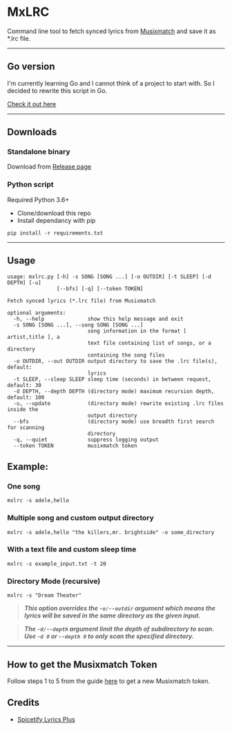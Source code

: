 # MxLRC
Command line tool to fetch synced lyrics from [Musixmatch](https://www.musixmatch.com/) and save it as *.lrc file.

---

## Go version
I'm currently learning Go and I cannot think of a project to start with. So I decided to rewrite this script in Go.

[Check it out here](https://github.com/fashni/mxlrc-go)

---

## Downloads
### Standalone binary
Download from [Release page](https://github.com/fashni/MxLRC/releases)
### Python script
Required Python 3.6+
- Clone/download this repo
- Install dependancy with pip
```
pip install -r requirements.txt
```

---

## Usage
```
usage: mxlrc.py [-h] -s SONG [SONG ...] [-o OUTDIR] [-t SLEEP] [-d DEPTH] [-u]
                [--bfs] [-q] [--token TOKEN]

Fetch synced lyrics (*.lrc file) from Musixmatch

optional arguments:
  -h, --help              show this help message and exit
  -s SONG [SONG ...], --song SONG [SONG ...]
                          song information in the format [ artist,title ], a
                          text file containing list of songs, or a directory
                          containing the song files
  -o OUTDIR, --out OUTDIR output directory to save the .lrc file(s), default:
                          lyrics
  -t SLEEP, --sleep SLEEP sleep time (seconds) in between request, default: 30
  -d DEPTH, --depth DEPTH (directory mode) maximum recursion depth, default: 100
  -u, --update            (directory mode) rewrite existing .lrc files inside the
                          output directory
  --bfs                   (directory mode) use breadth first search for scanning
                          directory
  -q, --quiet             suppress logging output
  --token TOKEN           musixmatch token
```

## Example:
### One song
```
mxlrc -s adele,hello
```
### Multiple song and custom output directory
```
mxlrc -s adele,hello "the killers,mr. brightside" -o some_directory
```
### With a text file and custom sleep time
```
mxlrc -s example_input.txt -t 20
```
### Directory Mode (recursive)
```
mxlrc -s "Dream Theater"
```
> **_This option overrides the `-o/--outdir` argument which means the lyrics will be saved in the same directory as the given input._**

> **_The `-d/--depth` argument limit the depth of subdirectory to scan. Use `-d 0` or `--depth 0` to only scan the specified directory._**

---

## How to get the Musixmatch Token
Follow steps 1 to 5 from the guide [here](https://spicetify.app/docs/faq#sometimes-popup-lyrics-andor-lyrics-plus-seem-to-not-work) to get a new Musixmatch token.

## Credits
* [Spicetify Lyrics Plus](https://github.com/spicetify/spicetify-cli/tree/master/CustomApps/lyrics-plus)
